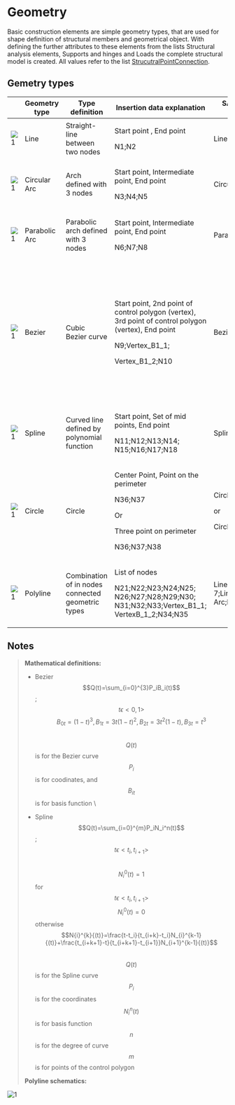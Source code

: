 # Geometry

Basic construction elements are simple geometry types, that are used for shape definition of structural members and geometrical object. With defining the further attributes to these elements from the lists Structural analysis elements, Supports and hinges and Loads the complete structural model is created. All values refer to the list [StrucutralPointConnection](..\structural-analysis-elements\structuralpointconnection.md).

## Gemetry types

|                                                      | Geometry type | Type definition                                              | Insertion data explanation                                                                                                                                  | SAF geometry strings                                              | Notes                                                                                                                                                                                                                                                                                            |
| ---------------------------------------------------- | ------------- | ------------------------------------------------------------ | ----------------------------------------------------------------------------------------------------------------------------------------------------------- | ----------------------------------------------------------------- | ------------------------------------------------------------------------------------------------------------------------------------------------------------------------------------------------------------------------------------------------------------------------------------------------ |
| ![1](../.gitbook/assets/4\_geometry\_line.png)       | Line          | Straight-line between two nodes                              | <p>Start point , End point</p><p>N1;N2</p>                                                                                                                  | Line                                                              | -                                                                                                                                                                                                                                                                                                |
| ![1](../.gitbook/assets/4\_geometry\_CA\_2.png)      | Circular Arc  | Arch defined with 3 nodes                                    | <p>Start point, Intermediate point, End point</p><p>N3;N4;N5</p>                                                                                            | Circular Arc                                                      | -                                                                                                                                                                                                                                                                                                |
| ![1](../.gitbook/assets/4\_geometry\_PA.png)         | Parabolic Arc | <p>Parabolic arch defined with 3 nodes<br></p>               | <p>Start point, Intermediate point, End point</p><p>N6;N7;N8</p>                                                                                            | Parabolic Arc                                                     | -                                                                                                                                                                                                                                                                                                |
| ![1](../.gitbook/assets/4\_geometry\_bezier.png)     | Bezier        | Cubic Bezier curve                                           | <p>Start point, 2nd point of control polygon (vertex), 3rd point of control polygon (vertex), End point</p><p>N9;Vertex_B1_1;</p><p>Vertex_B1_2;N10<br></p> | Bezier                                                            | <p>N9 and N10 stands for start and end node</p><p>Vertex_B1_1, Vertex_B1_2 define vertexes of bezier curve</p><p>All values refers to list StrucutralPointConnection</p><p>Bezier curve is parabolic, when 2nd and 3rd control points are the identical (values of coordinates are the same)</p> |
| ![1](../.gitbook/assets/4\_geomery\_spline.png)      | Spline        | Curved line defined by polynomial function                   | <p>Start point, Set of mid points, End point</p><p>N11;N12;N13;N14; N15;N16;N17;N18<br></p>                                                                  | Spline-8                                                          | "Spline-#" where "#" stands for number of nodes defining the spline                                                                                                                                                                                                                              |
| ![1](../.gitbook/assets/4\_geometry\_circle.png)     | Circle        | Circle                                                       | <p>Center Point, Point on the perimeter</p><p>N36;N37</p><p>Or</p><p>Three point on perimeter</p><p>N36;N37;N38<br></p>                                     | <p>Circle and Point<br></p><p>or</p><p>Circle by 3 points<br></p> | <p>Circle is not valid to define StrucutralCurveMember<br></p>                                                                                                                                                                                                                                   |
| ![1](../.gitbook/assets/4\_Geometry\_poly\_line.png) | Polyline      | <p>Combination of in nodes connected geometric types<br></p> | <p>List of nodes</p><p>N21;N22;N23;N24;N25; N26;N27;N28;N29;N30; N31;N32;N33;Vertex_B1_1; VertexB_1_2;N34;N35<br></p>                                         | Line;Line;Spline-7;Line;Circular Arc;Line;Bezier;Line             | <p>Detail explanation can be found in notes below<br></p>                                                                                                                                                                                                                                        |

## Notes


>**Mathematical definitions:**
>
>* Bezier   \
>  $$Q(t)=\sum_{i=0}^{3}P_iB_i(t)$$ ; $$t\epsilon<0,1>$$  $$B_{0t}=(1-t)^3,B_{1t}=3t(1-t)^2,B_{2t}=3t^2(1-t),B_{3t}=t^3$$    \
>  $$Q(t)$$ is for the Bezier curve  \
>  $$P_{i}$$ is for coodinates, and  \
>  $$B_{it}$$is for basis function  \
>
>* Spline\
>  $$Q(t)=\sum_{i=0}^{m}P_iN_i^n(t)$$ ; $$t\epsilon<t_i,t_{i+1}>$$ \
>  $$N_i^0(t)=1$$for$$t\epsilon<t_i,t_{i+1}>$$  $$N_i^0(t)=0$$otherwise  $$N{i}^{k}{(t)}=\frac{t-t_i}{t_{i+k}-t_i}N_{i}^{k-1}{(t)}+\frac{t_{i+k+1}-t}{t_{i+k+1}-t_{i+1}}N_{i+1}^{k-1}{(t)}$$  \
>  $$Q(t)$$is for the Spline curve  \
>  $$P_i$$is for the coordinates  \
>  $$N_i^n(t)$$is for basis function  \
>  $$n$$is for the degree of curve  \
>  $$m$$is for points of the control polygon
>
>**Polyline schematics:**

![1](../.gitbook/assets/4\_Geometry\_poly\_line\_2.png)
